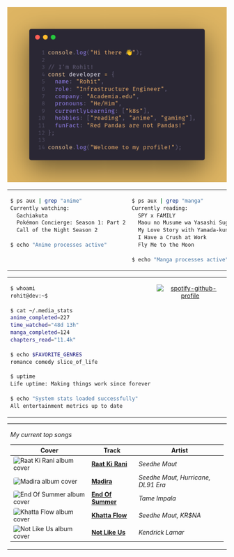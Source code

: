 <div align="center">

![Rohit's GitHub profile intro banner](images/intro.png)

</div>

<table>
<tr>
<td width="50%" valign="top">

```bash
$ ps aux | grep "anime"
Currently watching:
  Gachiakuta
  Pokémon Concierge: Season 1: Part 2
  Call of the Night Season 2

$ echo "Anime processes active"
```

</td>
<td width="50%" valign="top">

```bash
$ ps aux | grep "manga"
Currently reading:
  SPY x FAMILY
  Maou no Musume wa Yasashi Sugiru!!
  My Love Story with Yamada-kun at Lv999
  I Have a Crush at Work
  Fly Me to the Moon

$ echo "Manga processes active"
```

</td>
</tr>
</table>

<table>
<tr>
<td width="50%" valign="top">

```bash
$ whoami
rohit@dev:~$

$ cat ~/.media_stats
anime_completed=227
time_watched="48d 13h"
manga_completed=124
chapters_read="11.4k"

$ echo $FAVORITE_GENRES
romance comedy slice_of_life

$ uptime
Life uptime: Making things work since forever

$ echo "System stats loaded successfully"
All entertainment metrics up to date
```

</td>
<td width="50%" valign="top">

<div align="center">

[![spotify-github-profile](https://spotify-github-profile.kittinanx.com/api/view?uid=infernapexavier&cover_image=true&theme=default&show_offline=true&background_color=121212&interchange=true&bar_color=53b14f&bar_color_cover=true)](https://spotify-github-profile.kittinanx.com/api/view?uid=infernapexavier&redirect=true)

</div>

</td>
</tr>
</table>

<table>
<tr>
<td width="100%" valign="top">

*My current top songs*

| Cover | Track | Artist |
|-------|-------|--------|
<img src="https://i.scdn.co/image/ab67616d0000b2739750614dd177fa9137726f07" width="40" height="40" style="border-radius: 4px;" alt="Raat Ki Rani album cover"> | **[Raat Ki Rani](https://open.spotify.com/track/1alInstEk6TQMuPyjCgI4K)** | *Seedhe Maut*
<img src="https://i.scdn.co/image/ab67616d0000b273a9e75a1283dfda275de82714" width="40" height="40" style="border-radius: 4px;" alt="Madira album cover"> | **[Madira](https://open.spotify.com/track/3ue7PTXmpCbn3LXfkZWxll)** | *Seedhe Maut, Hurricane, DL91 Era*
<img src="https://i.scdn.co/image/ab67616d0000b273208500450dcd0fd294d7bd3b" width="40" height="40" style="border-radius: 4px;" alt="End Of Summer album cover"> | **[End Of Summer](https://open.spotify.com/track/3McBKxKZLXbE4czUezk5QG)** | *Tame Impala*
<img src="https://i.scdn.co/image/ab67616d0000b273b7b544e5241b69574edc814e" width="40" height="40" style="border-radius: 4px;" alt="Khatta Flow album cover"> | **[Khatta Flow](https://open.spotify.com/track/2qb5ASYergjk2qNLvYEQJD)** | *Seedhe Maut, KR$NA*
<img src="https://i.scdn.co/image/ab67616d0000b2731ea0c62b2339cbf493a999ad" width="40" height="40" style="border-radius: 4px;" alt="Not Like Us album cover"> | **[Not Like Us](https://open.spotify.com/track/6AI3ezQ4o3HUoP6Dhudph3)** | *Kendrick Lamar*

</td>
</tr>
</table>